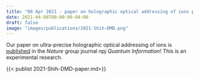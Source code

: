 ```yaml
---
title: "08 Apr 2021 - paper on holographic optical addressing of ions published"
date: 2021-04-08T00:00:00-04:00
draft: false
image: "images/publications/2021-Shih-DMD.png"
---
```


Our paper on ultra-precise holographic optical addressing of ions is [published](https://www.nature.com/articles/s41534-021-00396-0) in the *Nature* group journal *npj Quantum Information*! This is an experimental research. 

{{< publist 2021-Shih-DMD-paper.md>}}